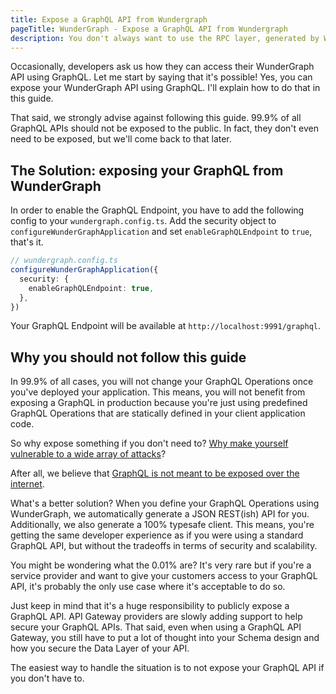 ```yaml
---
title: Expose a GraphQL API from Wundergraph
pageTitle: WunderGraph - Expose a GraphQL API from Wundergraph
description: You don't always want to use the RPC layer, generated by WunderGraph, but directly expose the GraphQL API. This Guide will help you to do that.
---
```


Occasionally, developers ask us how they can access their WunderGraph API using GraphQL.
Let me start by saying that it's possible! Yes, you can expose your WunderGraph API using GraphQL.
I'll explain how to do that in this guide.

That said, we strongly advise against following this guide.
99.9% of all GraphQL APIs should not be exposed to the public.
In fact, they don't even need to be exposed,
but we'll come back to that later.

## The Solution: exposing your GraphQL from WunderGraph

In order to enable the GraphQL Endpoint,
you have to add the following config to your `wundergraph.config.ts`.
Add the security object to `configureWunderGraphApplication` and set `enableGraphQLEndpoint` to `true`,
that's it.

```typescript
// wundergraph.config.ts
configureWunderGraphApplication({
  security: {
    enableGraphQLEndpoint: true,
  },
})
```

Your GraphQL Endpoint will be available at `http://localhost:9991/graphql`.

## Why you should not follow this guide

In 99.9% of all cases, you will not change your GraphQL Operations once you've deployed your application.
This means, you will not benefit from exposing a GraphQL in production because you're just using predefined GraphQL Operations that are statically defined in your client application code.

So why expose something if you don't need to?
[Why make yourself vulnerable to a wide array of attacks](https://wundergraph.com/blog/the_complete_graphql_security_guide_fixing_the_13_most_common_graphql_vulnerabilities_to_make_your_api_production_ready)?

After all, we believe that [GraphQL is not meant to be exposed over the internet](https://wundergraph.com/blog/graphql_is_not_meant_to_be_exposed_over_the_internet).

What's a better solution?
When you define your GraphQL Operations using WunderGraph,
we automatically generate a JSON REST(ish) API for you.
Additionally, we also generate a 100% typesafe client.
This means, you're getting the same developer experience as if you were using a standard GraphQL API,
but without the tradeoffs in terms of security and scalability.

You might be wondering what the 0.01% are?
It's very rare but if you're a service provider and want to give your customers access to your GraphQL API,
it's probably the only use case where it's acceptable to do so.

Just keep in mind that it's a huge responsibility to publicly expose a GraphQL API.
API Gateway providers are slowly adding support to help secure your GraphQL APIs.
That said, even when using a GraphQL API Gateway,
you still have to put a lot of thought into your Schema design and how you secure the Data Layer of your API.

The easiest way to handle the situation is to not expose your GraphQL API if you don't have to.
